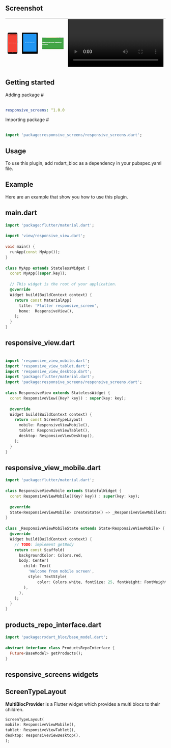 

## Screenshot

| ![](screenshot/mobile.png) | ![](screenshot/tablet.png) | ![](screenshot/desktop.png) | ![](screenshot/video.mp4) |
|:--------------------------:|:--------------------------:|:---------------------------:|---------------------------|



## Getting started

Adding package #

```yaml

responsive_screens: ^1.0.0

```

Importing package #

```dart

import 'package:responsive_screens/responsive_screens.dart';

```

## Usage

To use this plugin, add rxdart_bloc as a dependency in your pubspec.yaml file.

## Example

Here are an example that show you how to use this plugin.

## main.dart
```dart
import 'package:flutter/material.dart';

import 'view/responsive_view.dart';

void main() {
  runApp(const MyApp());
}

class MyApp extends StatelessWidget {
  const MyApp({super.key});

  // This widget is the root of your application.
  @override
  Widget build(BuildContext context) {
    return const MaterialApp(
      title: 'Flutter responsive_screen',
      home:  ResponsiveView(),
    );
  }
}
```
## responsive_view.dart
```dart

import 'responsive_view_mobile.dart';
import 'responsive_view_tablet.dart';
import 'responsive_view_desktop.dart';
import 'package:flutter/material.dart';
import 'package:responsive_screens/responsive_screens.dart';

class ResponsiveView extends StatelessWidget {
  const ResponsiveView({Key? key}) : super(key: key);

  @override
  Widget build(BuildContext context) {
    return const ScreenTypeLayout(
      mobile: ResponsiveViewMobile(),
      tablet: ResponsiveViewTablet(),
      desktop: ResponsiveViewDesktop(),
    );
  }
}
```

## responsive_view_mobile.dart
```dart
import 'package:flutter/material.dart';

class ResponsiveViewMobile extends StatefulWidget {
  const ResponsiveViewMobile({Key? key}) : super(key: key);

  @override
  State<ResponsiveViewMobile> createState() => _ResponsiveViewMobileState();
}

class _ResponsiveViewMobileState extends State<ResponsiveViewMobile> {
  @override
  Widget build(BuildContext context) {
    // TODO: implement getBody
    return const Scaffold(
      backgroundColor: Colors.red,
      body: Center(
        child: Text(
          'Welcome from mobile screen',
          style: TextStyle(
              color: Colors.white, fontSize: 25, fontWeight: FontWeight.bold),
        ),
      ),
    );
  }
}
```
## products_repo_interface.dart
```dart
import 'package:rxdart_bloc/base_model.dart';

abstract interface class ProductsRepoInterface {
  Future<BaseModel> getProducts();
}
```
## responsive_screens widgets

## ScreenTypeLayout
**MultiBlocProvider** is a Flutter widget which provides a multi blocs to their children.

```dart
ScreenTypeLayout(
mobile: ResponsiveViewMobile(),
tablet: ResponsiveViewTablet(),
desktop: ResponsiveViewDesktop(),
);
```

